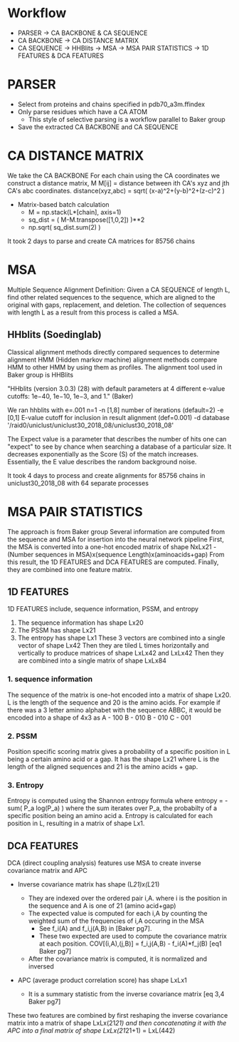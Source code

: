 # Workflow
* PARSER -> CA BACKBONE & CA SEQUENCE 
* CA BACKBONE -> CA DISTANCE MATRIX 
* CA SEQUENCE -> HHBlits -> MSA -> MSA PAIR STATISTICS -> 1D FEATURES & DCA FEATURES

# PARSER
* Select from proteins and chains specified in pdb70_a3m.ffindex
* Only parse residues which have a CA ATOM
	* This style of selective parsing is a workflow parallel to Baker group
* Save the extracted CA BACKBONE and CA SEQUENCE

# CA DISTANCE MATRIX 
We take the CA BACKBONE 
For each chain using the CA coordinates we construct a distance matrix, M
M[ij] = distance between ith CA's xyz and jth CA's abc coordinates. distance(xyz,abc) = sqrt( (x-a)^2+(y-b)^2+(z-c)^2 )

* Matrix-based batch calculation
	* M = np.stack(L*[chain], axis=1)
	* sq_dist = ( M-M.transpose([1,0,2]) )**2
	* np.sqrt( sq_dist.sum(2) )

It took 2 days to parse and create CA matrices for 85756 chains

# MSA

Multiple Sequence Alignment 
Definition: Given a CA SEQUENCE of length L, find other related sequences to the sequence, which are aligned to the original with gaps, replacement, and deletion. The collection of sequences with length L as a result from this process is called a MSA.

## HHblits (Soedinglab)
Classical alignment methods directly compared sequences to determine alignment
HMM (Hidden markov machine) alignment methods compare HMM to other HMM by using them as profiles.
The alignment tool used in Baker group is HHBlits

"HHblits (version 3.0.3) (28) with default parameters at 4 different e-value cutoffs: 1e−40, 1e−10, 1e−3, and 1." (Baker)

We ran hhblits with e=.001 n=1
 -n     [1,8]   number of iterations (default=2)
 -e     [0,1]   E-value cutoff for inclusion in result alignment (def=0.001)
 -d database '/raid0/uniclust/uniclust30_2018_08/uniclust30_2018_08' 

The Expect value is a parameter that describes the number of hits one can "expect" to see by chance when searching a database of a particular size. It decreases exponentially as the Score (S) of the match increases. Essentially, the E value describes the random background noise.

It took 4 days to process and create alignments for 85756 chains in uniclust30_2018_08 with 64 separate processes

# MSA PAIR STATISTICS
The approach is from Baker group
Several information are computed from the sequence and MSA for insertion into the neural network pipeline
First, the MSA is converted into a one-hot encoded matrix of shape NxLx21 - (Number sequences in MSA)x(sequence Length)x(aminoacids+gap)
From this result, the 1D FEATURES and DCA FEATURES are computed.
Finally, they are combined into one feature matrix.

## 1D FEATURES
1D FEATURES include, sequence information, PSSM, and entropy
1. The sequence information has shape Lx20
2. The PSSM has shape Lx21
3. The entropy has shape Lx1
These 3 vectors are combined into a single vector of shape Lx42
Then they are tiled L times horizontally and vertically to produce matrices of shape LxLx42 and LxLx42
Then they are combined into a single matrix of shape LxLx84

### 1. sequence information
The sequence of the matrix is one-hot encoded into a matrix of shape Lx20. L is the length of the sequence and 20 is the amino acids.
For example if there was a 3 letter amino alphabet with the sequence ABBC, it would be encoded into a shape of 4x3 as
A - 100
B - 010
B - 010
C - 001

### 2. PSSM
Position specific scoring matrix gives a probability of a specific position in L being a certain amino acid or a gap.
It has the shape Lx21 where L is the length of the aligned sequences and 21 is the amino acids + gap.

### 3. Entropy
Entropy is computed using the Shannon entropy formula where entropy = - sum( P_a log(P_a) ) where the sum iterates over P_a, the probabilty of a specific position being an amino acid a.
Entropy is calculated for each position in L, resulting in a matrix of shape Lx1.

## DCA FEATURES
DCA (direct coupling analysis) features use MSA to create inverse covariance matrix and APC 
* Inverse covariance matrix has shape (L*21)x(L*21) 
	* They are indexed over the ordered pair i,A. where i is the position in the sequence and A is one of 21 (amino acid+gap)
	* The expected value is computed for each i,A by counting the weighted sum of the frequencies of i,A occuring in the MSA
		* See f_i(A) and f_i,j(A,B) in [Baker pg7].
		* These two expected are used to compute the covariance matrix at each position. COV[(i,A),(j,B)] = f_i,j(A,B) - f_i(A)*f_j(B) [eq1 Baker pg7]
	* After the covariance matrix is computed, it is normalized and inversed

* APC (average product correlation score) has shape LxLx1
	* It is a summary statistic from the inverse covariance matrix [eq 3,4 Baker pg7]

These two features are combined by first reshaping the inverse covariance matrix into a matrix of shape LxLx(21*21) and then concatenating it with the APC into a final matrix of shape LxLx(21*21+1) =  LxL(442)
